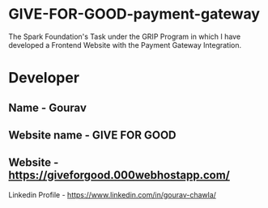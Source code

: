 # GIVE-FOR-GOOD-payment-gateway
The Spark Foundation's Task under the GRIP Program in which I have developed a Frontend Website with the Payment Gateway Integration.

# Developer 

Name - Gourav
---------------------------------------------------------------
Website name - GIVE FOR GOOD
----------------------------------------------------------------
Website - https://giveforgood.000webhostapp.com/
-----------------------------------------------------------------
Linkedin Profile - https://www.linkedin.com/in/gourav-chawla/
